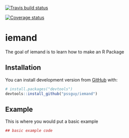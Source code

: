 
[![Travis build status](https://travis-ci.org/pssguy/iemand.svg?branch=master)](https://travis-ci.org/pssguy/iemand)

[![Coverage status](https://codecov.io/gh/pssguy/iemand/branch/master/graph/badge.svg)](https://codecov.io/github/pssguy/iemand?branch=master)


# iemand

The goal of iemand is to learn how to make an R Package

## Installation


You can install development version from [GitHub](https://github.com/) with:

``` r
# install.packages("devtools")
devtools::install_github("pssguy/iemand")
```
## Example

This is where you would put a basic example 

``` r
## basic example code
```

